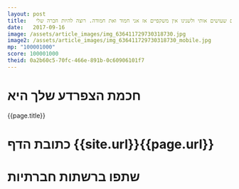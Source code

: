 ```yaml
---
layout: post
title:   הדברים שעושים אותי שונה הם הדברים שעושים אותי ולשנינו אין משקפיים אז אני חמוד ואת חמודה. רוצה להיות חברה שלי?
date:   2017-09-16
image: /assets/article_images/img_636411729730318730.jpg
image2: /assets/article_images/img_636411729730318730_mobile.jpg
mp: "100001000"
score: 100001000
theid: 0a2b60c5-70fc-466e-891b-0c60906101f7
---
```

# חכמת הצפרדע שלך היא
{{page.title}}

# כתובת הדף {{site.url}}{{page.url}}
# שתפו ברשתות חברתיות